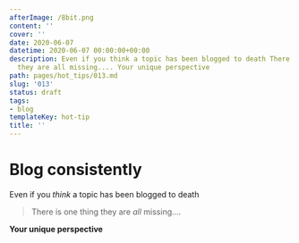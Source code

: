 ```yaml
---
afterImage: /8bit.png
content: ''
cover: ''
date: 2020-06-07
datetime: 2020-06-07 00:00:00+00:00
description: Even if you think a topic has been blogged to death There is one thing
  they are all missing.... Your unique perspective
path: pages/hot_tips/013.md
slug: '013'
status: draft
tags:
- blog
templateKey: hot-tip
title: ''
---
```


# Blog consistently

Even if you _think_ a topic has been blogged to death

> There is one thing they are _all_ missing....

**Your unique perspective**